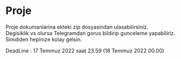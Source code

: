 # Proje

Proje dokumanlarina ekteki zip dosyasindan ulasabilirsiniz.  
Degisiklik vs olursa Telegramdan gorus bildirip gunceleme yapabiliriz.  
Simdiden hepinize kolay gelsin.  
  
DeadLine : 17 Temmuz 2022 saat 23.59 (18 Temmuz 2022 00.00)
